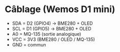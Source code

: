 # Câblage (Wemos D1 mini)
- SDA = D2 (GPIO4) -> BME280 + OLED
- SCL = D1 (GPIO5) -> BME280 + OLED
- A0  = MQ-135 (sortie analogique)
- VCC = 3V3 (BME280 / OLED / MQ-135)
- GND = commun
